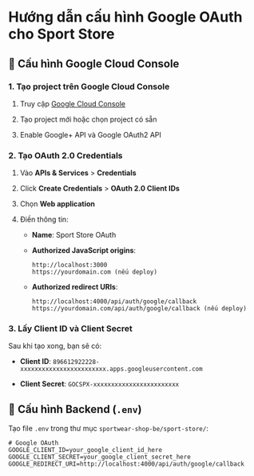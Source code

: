 # Hướng dẫn cấu hình Google OAuth cho Sport Store

## 🔧 Cấu hình Google Cloud Console

### 1. Tạo project trên Google Cloud Console

1. Truy cập [Google Cloud Console](https://console.cloud.google.com/)

2. Tạo project mới hoặc chọn project có sẵn

3. Enable Google+ API và Google OAuth2 API

### 2. Tạo OAuth 2.0 Credentials

1. Vào **APIs & Services** > **Credentials**

2. Click **Create Credentials** > **OAuth 2.0 Client IDs**

3. Chọn **Web application**

4. Điền thông tin:

   - **Name**: Sport Store OAuth

   - **Authorized JavaScript origins**:

     ```text
     http://localhost:3000
     https://yourdomain.com (nếu deploy)
     ```

   - **Authorized redirect URIs**:

     ```text
     http://localhost:4000/api/auth/google/callback
     https://yourdomain.com/api/auth/google/callback (nếu deploy)
     ```

### 3. Lấy Client ID và Client Secret

Sau khi tạo xong, bạn sẽ có:

- **Client ID**: `896612922228-xxxxxxxxxxxxxxxxxxxxxxxx.apps.googleusercontent.com`

- **Client Secret**: `GOCSPX-xxxxxxxxxxxxxxxxxxxxxxxx`

## 🔧 Cấu hình Backend (`.env`)

Tạo file `.env` trong thư mục `sportwear-shop-be/sport-store/`:

```env
# Google OAuth
GOOGLE_CLIENT_ID=your_google_client_id_here
GOOGLE_CLIENT_SECRET=your_google_client_secret_here
GOOGLE_REDIRECT_URI=http://localhost:4000/api/auth/google/callback

